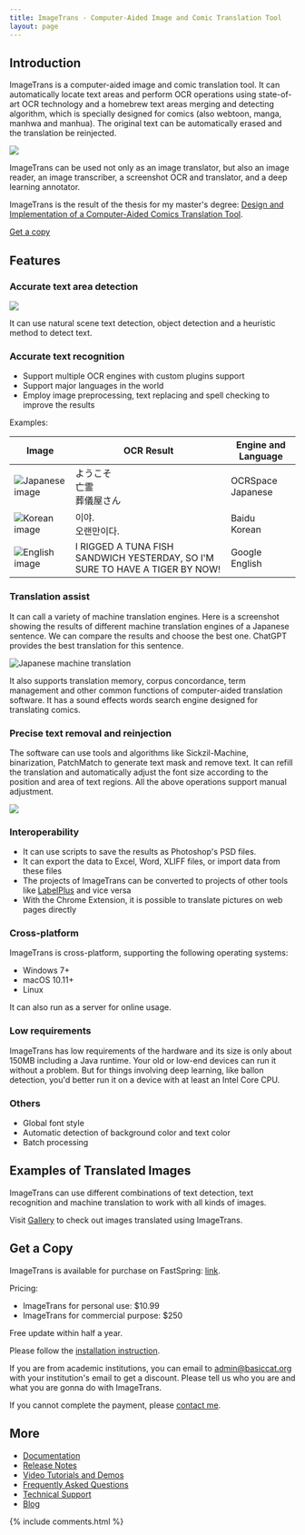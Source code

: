 ```yaml
---
title: ImageTrans - Computer-Aided Image and Comic Translation Tool
layout: page
---
```


## Introduction

ImageTrans is a computer-aided image and comic translation tool. It can automatically locate text areas and perform OCR operations using state-of-art OCR technology and a homebrew text areas merging and detecting algorithm, which is specially designed for comics (also webtoon, manga, manhwa and manhua). The original text can be automatically erased and the translation be reinjected.

![](/album/imagetrans.jpg)

ImageTrans can be used not only as an image translator, but also an image reader, an image transcriber, a screenshot OCR and translator, and a deep learning annotator.

ImageTrans is the result of the thesis for my master's degree: [Design and Implementation of a Computer-Aided Comics Translation Tool](https://www.researchgate.net/publication/342623300_Design_and_Implementation_of_a_Computer-Aided_Comics_Translation_Tool).[](https://www.researchgate.net/publication/342623300_Design_and_Implementation_of_a_Computer-Aided_Comics_Translation_Tool)

[Get a copy](#get-a-copy)

## Features

### Accurate text area detection

![](/album/imagetrans-features/localization.jpg)

It can use natural scene text detection, object detection and a heuristic method to detect text.
   
### Accurate text recognition

* Support multiple OCR engines with custom plugins support
* Support major languages in the world
* Employ image preprocessing, text replacing and spell checking to improve the results

Examples:

|  Image   | OCR Result  | Engine and Language |
|  ----  | ----  | ---- |
| ![Japanese image](/album/imagetrans-ocr/japanese.jpg)  | ようこそ<br/>亡霊<br/>葬儀屋さん | OCRSpace<br/>Japanese |
| ![Korean image](/album/imagetrans-ocr/korean.jpg)  | 이야.<br/>오랜만이다. | Baidu<br/>Korean |
| ![English image](/album/imagetrans-ocr/english-calvin-and-hobbes.jpg)  | I RIGGED A TUNA FISH SANDWICH YESTERDAY, SO I'M SURE TO HAVE A TIGER BY NOW! | Google<br/>English |

### Translation assist

It can call a variety of machine translation engines. Here is a screenshot showing the results of different machine translation engines of a Japanese sentence. We can compare the results and choose the best one. ChatGPT provides the best translation for this sentence.

![Japanese machine translation](/album/imagetrans-machine-translation/ja2en.jpg)

It also supports translation memory, corpus concordance, term management and other common functions of computer-aided translation software. It has a sound effects words search engine designed for translating comics.

### Precise text removal and reinjection

The software can use tools and algorithms like Sickzil-Machine, binarization, PatchMatch to generate text mask and remove text. It can refill the translation and automatically adjust the font size according to the position and area of text regions. All the above operations support manual adjustment.

![](/album/imagetrans-features/text-removal-and-reinjection.jpg)

### Interoperability

* It can use scripts to save the results as Photoshop's PSD files.
* It can export the data to Excel, Word, XLIFF files, or import data from these files
* The projects of ImageTrans can be converted to projects of other tools like [LabelPlus](https://github.com/xulihang/ImageTrans-docs/issues/439) and vice versa
* With the Chrome Extension, it is possible to translate pictures on web pages directly

### Cross-platform

ImageTrans is cross-platform, supporting the following operating systems:

* Windows 7+
* macOS 10.11+
* Linux

It can also run as a server for online usage.

### Low requirements

ImageTrans has low requirements of the hardware and its size is only about 150MB including a Java runtime. Your old or low-end devices can run it without a problem. But for things involving deep learning, like ballon detection, you'd better run it on a device with at least an Intel Core CPU.

### Others

* Global font style
* Automatic detection of background color and text color
* Batch processing

## Examples of Translated Images

ImageTrans can use different combinations of text detection, text recognition and machine translation to work with all kinds of images.

Visit [Gallery](/gallery/) to check out images translated using ImageTrans.

## Get a Copy

ImageTrans is available for purchase on FastSpring: [link](https://basiccat.onfastspring.com/).

Pricing:

* ImageTrans for personal use: $10.99
* ImageTrans for commercial purpose: $250

Free update within half a year.

Please follow the [installation instruction](https://imagetrans.readthedocs.io/en/latest/gettingstarted.html#id2).

If you are from academic institutions, you can email to [admin@basiccat.org](mailto:admin@basiccat.org) with your institution's email to get a discount. Please tell us who you are and what you are gonna do with ImageTrans.

If you cannot complete the payment, please [contact me](mailto:admin@basiccat.org).

## More

* [Documentation](https://imagetrans.readthedocs.io/en/latest/)
* [Release Notes](/imagetrans/release-notes/)
* [Video Tutorials and Demos](/imagetrans/video/)
* [Frequently Asked Questions](/imagetrans/faq/)
* [Technical Support](/support/)
* [Blog](/tagged/#imagetrans)

{% include comments.html %}

